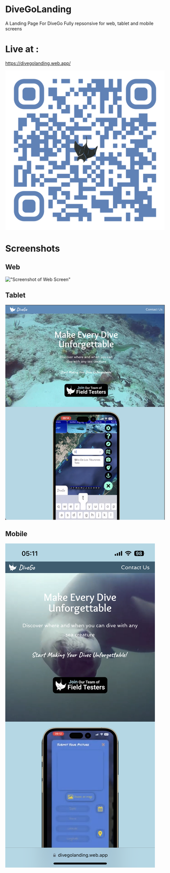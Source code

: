 # DiveGoLanding
A Landing Page For DiveGo
Fully repsonsive for web, tablet and mobile screens

# Live at : 

https://divegolanding.web.app/

!["Screenshot of QR"](https://github.com/Freem11/divegolandingpage/blob/main/src/images/Promo.png)


# Screenshots

## Web

!["Screenshot of Web Screen"](https://github.com/Freem11/divegolandingpage/blob/main/src/images/Web2.png)

## Tablet

!["Screenshot of Tablet Screen"](https://github.com/Freem11/divegolandingpage/blob/main/src/images/Tablet2.png)

## Mobile

!["Screenshot of Mobile Screen"](https://github.com/Freem11/divegolandingpage/blob/main/src/images/Mobile2.png)
